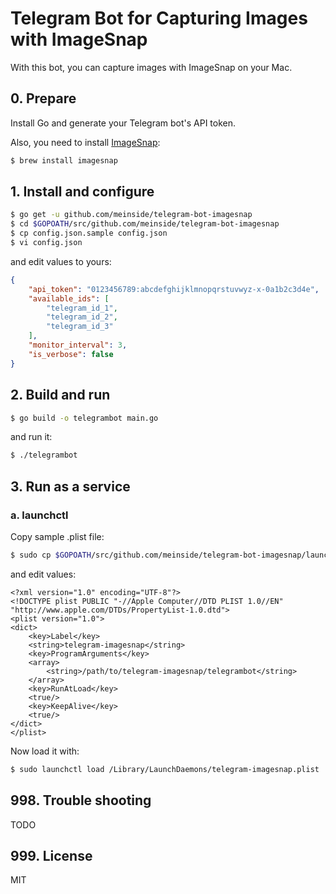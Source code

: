 # Telegram Bot for Capturing Images with ImageSnap

With this bot, you can capture images with ImageSnap on your Mac.

## 0. Prepare

Install Go and generate your Telegram bot's API token.

Also, you need to install [ImageSnap](http://iharder.sourceforge.net/current/macosx/imagesnap/):

```bash
$ brew install imagesnap
```

## 1. Install and configure

```bash
$ go get -u github.com/meinside/telegram-bot-imagesnap
$ cd $GOPOATH/src/github.com/meinside/telegram-bot-imagesnap
$ cp config.json.sample config.json
$ vi config.json
```

and edit values to yours:

```json
{
	"api_token": "0123456789:abcdefghijklmnopqrstuvwyz-x-0a1b2c3d4e",
	"available_ids": [
		"telegram_id_1",
		"telegram_id_2",
		"telegram_id_3"
	],
	"monitor_interval": 3,
	"is_verbose": false
}
```

## 2. Build and run

```bash
$ go build -o telegrambot main.go
```

and run it:

```bash
$ ./telegrambot
```

## 3. Run as a service

### a. launchctl

Copy sample .plist file:

```bash
$ sudo cp $GOPOATH/src/github.com/meinside/telegram-bot-imagesnap/launchd/telegram-imagesnap.plist /Library/LaunchDaemons/telegram-imagesnap.plist
```

and edit values:

```
<?xml version="1.0" encoding="UTF-8"?>
<!DOCTYPE plist PUBLIC "-//Apple Computer//DTD PLIST 1.0//EN" "http://www.apple.com/DTDs/PropertyList-1.0.dtd">
<plist version="1.0">
<dict>
	<key>Label</key>
	<string>telegram-imagesnap</string>
	<key>ProgramArguments</key>
	<array>
		<string>/path/to/telegram-imagesnap/telegrambot</string>
	</array>
	<key>RunAtLoad</key>
	<true/>
	<key>KeepAlive</key>
	<true/>
</dict>
</plist>
```

Now load it with:

```bash
$ sudo launchctl load /Library/LaunchDaemons/telegram-imagesnap.plist
```

## 998. Trouble shooting

TODO

## 999. License

MIT

